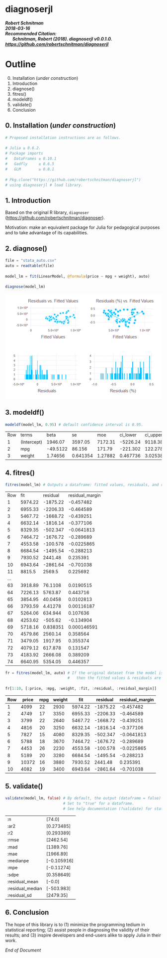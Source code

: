 # diagnoserjl
***Robert Schnitman***  
***2018-03-16***  
***Recommended Citation:  
    &nbsp;&nbsp;&nbsp;&nbsp;&nbsp;&nbsp; Schnitman, Robert (2018). diagnoserjl v0.0.1.0. https://github.com/robertschnitman/diagnoserjl***

# Outline
0. Installation (*under construction*)
1. Introduction
2. diagnose()
3. fitres()
4. modeldf()
5. validate()
6. Conclusion

## 0. Installation (*under construction*)

```julia
# Proposed installation instructions are as follows.

# Julia ≥ 0.6.2.
# Package imports
#   DataFrames ≥ 0.10.1
#   Gadfly     ≥ 0.6.5
#   GLM        ≥ 0.8.1
  
# Pkg.clone("https://github.com/robertschnitman/diagnoserjl")
# using diagnoserjl # load library.

```

## 1. Introduction
Based on the original R library, `diagnoser` (https://github.com/robertschnitman/diagnoser).

Motivation: make an equivalent package for Julia for pedagogical purposes and to take advantage of its capabilities.

## 2. diagnose()
```julia
file = "stata_auto.csv"
auto = readtable(file)

model_lm = fit(LinearModel, @formula(price ~ mpg + weight), auto)

diagnose(model_lm)
```
![](img/diagnose.png)

## 3. modeldf()

```julia
modeldf(model_lm, 0.95) # default confidence interval is 0.95.
```
|     |             |          |          |         |          |          |           |        | 
|-----|-------------|----------|----------|---------|----------|----------|-----------|--------| 
| Row | terms       | beta     | se       | moe     | ci_lower | ci_upper | t         | p      | 
| 1   | (Intercept) | 1946.07  | 3597.05  | 7172.31 | -5226.24 | 9118.38  | 0.541018  | 0.5902 | 
| 2   | mpg         | -49.5122 | 86.156   | 171.79  | -221.302 | 122.278  | -0.574681 | 0.5673 | 
| 3   | weight      | 1.74656  | 0.641354 | 1.27882 | 0.467736 | 3.02538  | 2.72324   | 0.0081 | 

## 4. fitres()

```julia
fitres(model_lm) # Outputs a dataframe: fitted values, residuals, and residuals margin (i.e. residuals %).
```
|     |         |           |                  | 
|-----|---------|-----------|------------------| 
| Row |  fit    |  residual |  residual_margin | 
| 1   | 5974.22 | -1875.22  | -0.457482        | 
| 2   | 6955.33 | -2206.33  | -0.464589        | 
| 3   | 5467.72 | -1668.72  | -0.439251        | 
| 4   | 6632.14 | -1816.14  | -0.377106        | 
| 5   | 8329.35 | -502.347  | -0.0641813       | 
| 6   | 7464.72 | -1676.72  | -0.289689        | 
| 7   | 4553.58 | -100.578  | -0.0225865       | 
| 8   | 6684.54 | -1495.54  | -0.288213        | 
| 9   | 7930.52 | 2441.48   | 0.235391         | 
| 10  | 6943.64 | -2861.64  | -0.701038        | 
| 11  | 8815.5  | 2569.5    | 0.225692         | 
| …   |         |           |                  | 
| 63  | 3918.89 | 76.1108   | 0.0190515        | 
| 64  | 7226.13 | 5763.87   | 0.443716         | 
| 65  | 3854.95 | 40.0458   | 0.0102813        | 
| 66  | 3793.59 | 4.41278   | 0.00116187       | 
| 67  | 5264.06 | 634.944   | 0.107636         | 
| 68  | 4253.62 | -505.62   | -0.134904        | 
| 69  | 5718.16 | 0.838351  | 0.000146591      | 
| 70  | 4579.86 | 2560.14   | 0.358564         | 
| 71  | 3479.05 | 1917.95   | 0.355374         | 
| 72  | 4079.12 | 617.878   | 0.131547         | 
| 73  | 4183.92 | 2666.08   | 0.389209         | 
| 74  | 6640.95 | 5354.05   | 0.446357         | 

```julia
fr = fitres(model_lm, auto) # If the original dataset from the model is specified,
                            #   then the fitted values & residuals are merged with it.
                            
fr[1:10, [:price, :mpg, :weight, :fit, :residual, :residual_margin]]

```
| Row |  price |  mpg |  weight |  fit    |  residual  | residual_margin | 
|-----|--------|------|---------|---------|------------|-----------------| 
| 1   | 4099   | 22   | 2930    | 5974.22 | -1875.22   | -0.457482       | 
| 2   | 4749   | 17   | 3350    | 6955.33 | -2206.33   | -0.464589       | 
| 3   | 3799   | 22   | 2640    | 5467.72 | -1668.72   | -0.439251       | 
| 4   | 4816   | 20   | 3250    | 6632.14 | -1816.14   | -0.377106       | 
| 5   | 7827   | 15   | 4080    | 8329.35 | -502.347   | -0.0641813      | 
| 6   | 5788   | 18   | 3670    | 7464.72 | -1676.72   | -0.289689       | 
| 7   | 4453   | 26   | 2230    | 4553.58 | -100.578   | -0.0225865      | 
| 8   | 5189   | 20   | 3280    | 6684.54 | -1495.54   | -0.288213       | 
| 9   | 10372  | 16   | 3880    | 7930.52 | 2441.48    | 0.235391        | 
| 10  | 4082   | 19   | 3400    | 6943.64 | -2861.64   | -0.701038       | 


## 5. validate()

```julia
validate(model_lm, false) # By default, the output (dataframe = false) returns an array. 
                          # Set to "true" for a dataframe.
                          # See help documentation (?validate) for statistics definitions.
```

|                   |             | 
|-------------------|-------------| 
| :n                | [74.0]      | 
|  :ar2             | [0.273485]  | 
|  :r2              | [0.293389]  | 
|  :rmse            | [2462.54]   | 
|  :mad             | [1389.76]   | 
|  :mae             | [1966.89]   | 
|  :medianpe        | [-0.105916] | 
|  :mpe             | [-0.11274]  | 
|  :sdpe            | [0.358649]  | 
|  :residual_mean   | [-0.0]      | 
|  :residual_median | [-503.983]  | 
|  :residual_sd     | [2479.35]   | 

## 6. Conclusion

The hope of this library is  to (1) minimize the programming tedium in statistical reporting; (2) assist people in diagnosing the validity of their results; and (3) inspire developers and end-users alike to apply Julia in their work.

*End of Document*
